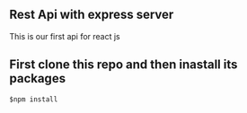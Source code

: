 ## Rest Api with express server

This is our first api for react js

## First clone this repo and then inastall its packages

```console
$npm install
```
